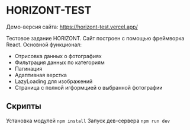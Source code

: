 # HORIZONT-TEST

Демо-версия сайта: https://horizont-test.vercel.app/

Тестовое задание HORIZONT. Сайт построен с помощью фреймворка React. Основной функционал:
- Отрисовка данных о фотографиях
- Фильтрация данных по категориям
- Пагинация
- Адаптивная верстка
- LazyLoading для изображений
- Страница с полной игформцией о выбранной фотографии


## Скрипты

Установка модулей `npm install`
Запуск дев-сервера `npm run dev`


